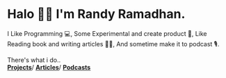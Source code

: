 <div>
  <h1>Halo 👋🏻 I'm Randy Ramadhan.</h1>
  <p>I Like Programming 💻, Some Experimental and create product 🔬, Like Reading book and writing articles ✍🏻, And sometime make it to podcast 🎙️.</p>
  There's what i do..
  <br>
  <a class="text-dark mr-2" href="https://randynetworks.tech/projects"><u><b>Projects</b></u></a>/
  <a class="text-dark mr-2" href="https://randynetworks.tech/notes"><u><b>Articles</b></u></a>/
  <a class="text-dark mr-2" href="https://randynetworks.tech/podcasts"><u><b>Podcasts</b></u></a>
